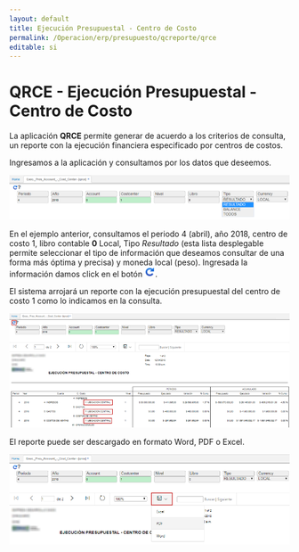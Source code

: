 ```yaml
---
layout: default
title: Ejecución Presupuestal - Centro de Costo
permalink: /Operacion/erp/presupuesto/qcreporte/qrce
editable: si
---
```


# QRCE - Ejecución Presupuestal - Centro de Costo

La aplicación **QRCE** permite generar de acuerdo a los criterios de consulta, un reporte con la ejecución financiera especificado por centros de costos.  

Ingresamos a la aplicación y consultamos por los datos que deseemos.  

![](qrce.png)

En el ejemplo anterior, consultamos el periodo 4 (abril), año 2018, centro de costo 1, libro contable **0** Local, Tipo _Resultado_ (esta lista desplegable permite seleccionar el tipo de información que deseamos consultar de una forma más óptima y precisa) y moneda local (peso). Ingresada la información damos click en el botón ![](generar.png).  

El sistema arrojará un reporte con la ejecución presupuestal del centro de costo 1 como lo indicamos en la consulta.  

![](qrce1.png)

El reporte puede ser descargado en formato Word, PDF o Excel.  

![](qrce2.png)